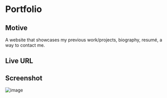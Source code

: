 # Portfolio

## Motive
A website that showcases my previous work/projects, biography, resumé, a way to contact me.

## Live URL


## Screenshot
![image](https://user-images.githubusercontent.com/95896830/148711391-df481afa-0c82-452f-938c-b600cfe93ef8.png)
